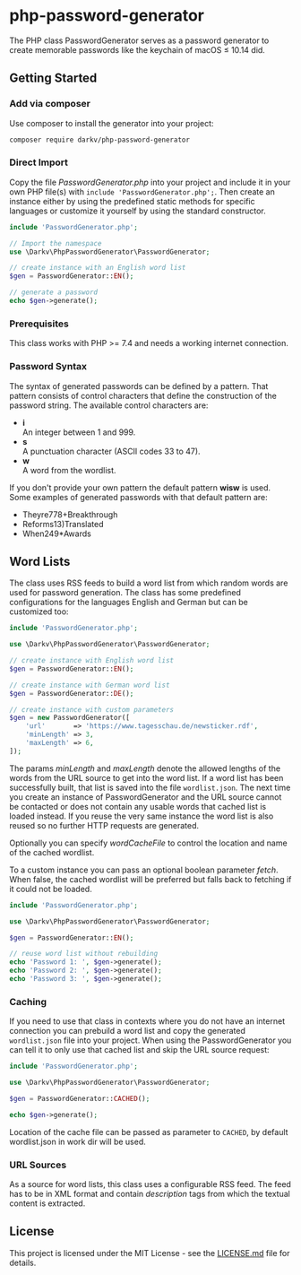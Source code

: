 # php-password-generator

The PHP class PasswordGenerator serves as a password generator to create memorable passwords like the keychain of macOS ≤ 10.14 did.

## Getting Started

### Add via composer

Use composer to install the generator into your project:

```bash
composer require darkv/php-password-generator
```

### Direct Import

Copy the file *PasswordGenerator.php* into your project and include it in your own PHP file(s) with `include 'PasswordGenerator.php';`. Then create an instance either by using the predefined static methods for specific languages or customize it yourself by using the standard constructor.

```php
include 'PasswordGenerator.php';

// Import the namespace
use \Darkv\PhpPasswordGenerator\PasswordGenerator;

// create instance with an English word list
$gen = PasswordGenerator::EN();

// generate a password
echo $gen->generate();
```

### Prerequisites

This class works with PHP &gt;= 7.4 and needs a working internet connection.

### Password Syntax

The syntax of generated passwords can be defined by a pattern. That pattern consists of control characters that define the construction of the password string. The available control characters are:

* **i**  
  An integer between 1 and 999.
* **s**  
  A punctuation character (ASCII codes 33 to 47).
* **w**  
  A word from the wordlist.

If you don't provide your own pattern the default pattern **wisw** is used. Some examples of generated passwords with that default pattern are:

* Theyre778+Breakthrough
* Reforms13)Translated
* When249*Awards

## Word Lists

The class uses RSS feeds to build a word list from which random words are used for password generation. The class has some predefined configurations for the languages English and German but can be customized too:

```php
include 'PasswordGenerator.php';

use \Darkv\PhpPasswordGenerator\PasswordGenerator;

// create instance with English word list
$gen = PasswordGenerator::EN();

// create instance with German word list
$gen = PasswordGenerator::DE();

// create instance with custom parameters
$gen = new PasswordGenerator([
	'url'       => 'https://www.tagesschau.de/newsticker.rdf',
	'minLength' => 3,
	'maxLength' => 6,
]);
```

The params *minLength* and *maxLength* denote the allowed lengths of the words from the URL source to get into the word list. If a word list has been successfully built, that list is saved into the file `wordlist.json`. The next time you create an instance of PasswordGenerator and the URL source cannot be contacted or does not contain any usable words that cached list is loaded instead. If you reuse the very same instance the word list is also reused so no further HTTP requests are generated.

Optionally you can specify *wordCacheFile* to control the location and name of the cached wordlist.

To a custom instance you can pass an optional boolean parameter *fetch*. When false, the cached wordlist will be preferred but falls back to fetching if it could not be loaded.

```php
include 'PasswordGenerator.php';

use \Darkv\PhpPasswordGenerator\PasswordGenerator;

$gen = PasswordGenerator::EN();

// reuse word list without rebuilding
echo 'Password 1: ', $gen->generate();
echo 'Password 2: ', $gen->generate();
echo 'Password 3: ', $gen->generate();
```

### Caching

If you need to use that class in contexts where you do not have an internet connection you can prebuild a word list and copy the generated `wordlist.json` file into your project. When using the PasswordGenerator you can tell it to only use that cached list and skip the URL source request:

```php
include 'PasswordGenerator.php';

use \Darkv\PhpPasswordGenerator\PasswordGenerator;

$gen = PasswordGenerator::CACHED();

echo $gen->generate();
```

Location of the cache file can be passed as parameter to `CACHED`, by default wordlist.json in work dir will be used.

### URL Sources

As a source for word lists, this class uses a configurable RSS feed. The feed has to be in XML format and contain *description* tags from which the textual content is extracted.

## License

This project is licensed under the MIT License - see the [LICENSE.md](LICENSE.md) file for details.
